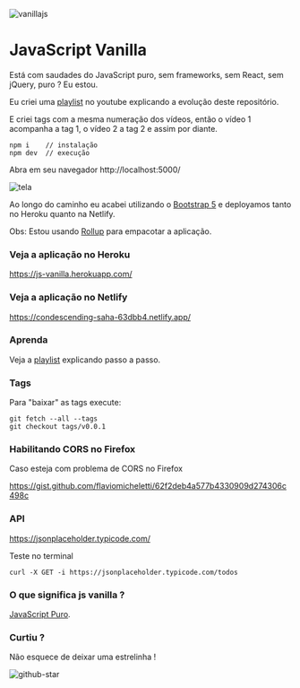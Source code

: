 ![vanillajs](https://user-images.githubusercontent.com/1257048/84575349-cfb01a80-ad82-11ea-8469-1fbf13d376b4.png)

# JavaScript Vanilla

Está com saudades do JavaScript puro, sem frameworks, sem React, sem jQuery, puro ? Eu estou.

Eu criei uma [playlist](https://www.youtube.com/playlist?list=PL4-j1jp_g6DvabDe7xyBmqQC9IzvZaeVe)
no youtube explicando a evolução deste repositório.

E criei tags com a mesma numeração dos vídeos, então o vídeo 1 acompanha a tag 1, o vídeo 2 a tag 2
e assim por diante.

    npm i    // instalação
    npm dev  // execução

Abra em seu navegador http://localhost:5000/

![tela](https://user-images.githubusercontent.com/1257048/96356441-dbab4080-10c4-11eb-9381-6f859461a31c.png)

Ao longo do caminho eu acabei utilizando o [Bootstrap 5](https://v5.getbootstrap.com/) e deployamos
tanto no Heroku quanto na Netlify.

Obs: Estou usando [Rollup](http://rollupjs.org/guide/en/) para empacotar a aplicação.

### Veja a aplicação no Heroku

https://js-vanilla.herokuapp.com/

### Veja a aplicação no Netlify

https://condescending-saha-63dbb4.netlify.app/

### Aprenda

Veja a [playlist](https://www.youtube.com/playlist?list=PL4-j1jp_g6DvabDe7xyBmqQC9IzvZaeVe)
explicando passo a passo.

### Tags

Para "baixar" as tags execute:

    git fetch --all --tags
    git checkout tags/v0.0.1

### Habilitando CORS no Firefox

Caso esteja com problema de CORS no Firefox

https://gist.github.com/flaviomicheletti/62f2deb4a577b4330909d274306c498c

### API

https://jsonplaceholder.typicode.com/

Teste no terminal

    curl -X GET -i https://jsonplaceholder.typicode.com/todos

### O que significa js vanilla ?

[JavaScript Puro](http://vanilla-js.com/).

### Curtiu ?

Não esquece de deixar uma estrelinha !

![github-star](https://user-images.githubusercontent.com/1257048/94361962-61bc0480-008e-11eb-861c-30f6eae51d22.png)
